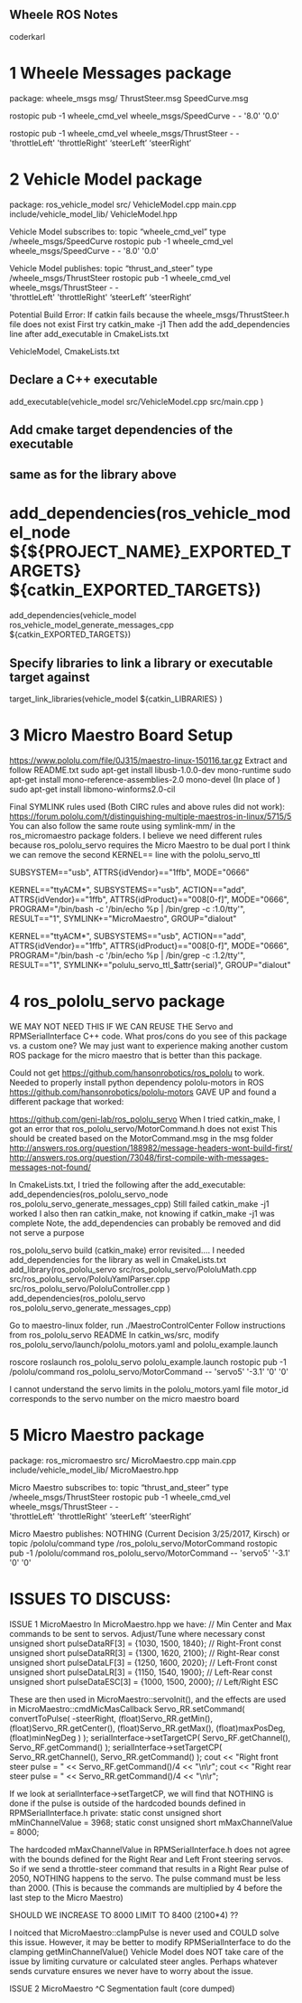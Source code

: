 ## Wheele ROS Notes
coderkarl

# 1  Wheele Messages package

package: wheele_msgs
msg/	ThrustSteer.msg	SpeedCurve.msg

rostopic pub -1 wheele_cmd_vel   wheele_msgs/SpeedCurve   - -    '8.0'   '0.0'

rostopic pub -1 wheele_cmd_vel   wheele_msgs/ThrustSteer   - -  
		'throttleLeft'   'throttleRight' ‘steerLeft’ 	‘steerRight’

# 2  Vehicle Model package

package: ros_vehicle_model
src/	VehicleModel.cpp	main.cpp
include/vehicle_model_lib/	VehicleModel.hpp


Vehicle Model subscribes to:
topic “wheele_cmd_vel”
type /wheele_msgs/SpeedCurve
rostopic pub -1 wheele_cmd_vel   wheele_msgs/SpeedCurve   - -    '8.0'   '0.0'


Vehicle Model publishes:
topic “thrust_and_steer”
type /wheele_msgs/ThrustSteer
rostopic pub -1 wheele_cmd_vel   wheele_msgs/ThrustSteer   - -  
		'throttleLeft'   'throttleRight' ‘steerLeft’ 	‘steerRight’

Potential Build Error:
If catkin fails because the wheele_msgs/ThrustSteer.h file does not exist
First try catkin_make -j1
Then add the add_dependencies line after add_executable in CmakeLists.txt

VehicleModel, CmakeLists.txt
## Declare a C++ executable
add_executable(vehicle_model
 src/VehicleModel.cpp
 src/main.cpp
)

## Add cmake target dependencies of the executable
## same as for the library above
# add_dependencies(ros_vehicle_model_node ${${PROJECT_NAME}_EXPORTED_TARGETS} ${catkin_EXPORTED_TARGETS})
add_dependencies(vehicle_model ros_vehicle_model_generate_messages_cpp ${catkin_EXPORTED_TARGETS})

## Specify libraries to link a library or executable target against
target_link_libraries(vehicle_model
  ${catkin_LIBRARIES}
)

# 3  Micro Maestro Board Setup

https://www.pololu.com/file/0J315/maestro-linux-150116.tar.gz
Extract and follow README.txt
sudo apt-get install libusb-1.0.0-dev mono-runtime
sudo apt-get install mono-reference-assemblies-2.0 mono-devel
(In place of ) sudo apt-get install libmono-winforms2.0-cil

Final SYMLINK rules used (Both CIRC rules and above rules did not work):
https://forum.pololu.com/t/distinguishing-multiple-maestros-in-linux/5715/5
You can also follow the same route using symlink-mm/ in the ros_micromaestro package folders.
I believe we need different rules because ros_pololu_servo requires the Micro Maestro to be dual port
I think we can remove the second KERNEL== line with the pololu_servo_ttl

SUBSYSTEM=="usb", ATTRS{idVendor}=="1ffb", MODE="0666"

KERNEL=="ttyACM*", SUBSYSTEMS=="usb", ACTION=="add", ATTRS{idVendor}=="1ffb", ATTRS{idProduct}=="008[0-f]", MODE="0666", PROGRAM="/bin/bash -c '/bin/echo %p | /bin/grep -c :1.0/tty'", RESULT=="1", SYMLINK+="MicroMaestro", GROUP="dialout"

KERNEL=="ttyACM*", SUBSYSTEMS=="usb", ACTION=="add", ATTRS{idVendor}=="1ffb", ATTRS{idProduct}=="008[0-f]", MODE="0666", PROGRAM="/bin/bash -c '/bin/echo %p | /bin/grep -c :1.2/tty'", RESULT=="1", SYMLINK+="polulu_servo_ttl_$attr{serial}", GROUP="dialout"

# 4  ros_pololu_servo package
WE MAY NOT NEED THIS IF WE CAN REUSE THE Servo and RPMSerialInterface C++ code.
What pros/cons do you see of this package vs. a custom one?
We may just want to experience making another custom ROS package for the micro maestro that is better than this package.

Could not get https://github.com/hansonrobotics/ros_pololu to work. Needed to properly install python dependency pololu-motors in ROS
https://github.com/hansonrobotics/pololu-motors
GAVE UP and found a different package that worked:

https://github.com/geni-lab/ros_pololu_servo
When I tried catkin_make, I got an error that ros_pololu_servo/MotorCommand.h does not exist
This should be created based on the MotorCommand.msg in the msg folder
http://answers.ros.org/question/188982/message-headers-wont-build-first/
http://answers.ros.org/question/73048/first-compile-with-messages-messages-not-found/

In CmakeLists.txt, I tried the following after the add_executable:
add_dependencies(ros_pololu_servo_node ros_pololu_servo_generate_messages_cpp)
Still failed
catkin_make -j1 worked
I also then ran catkin_make, not knowing if catkin_make -j1 was complete
Note, the add_dependencies can probably be removed and did not serve a purpose

ros_pololu_servo build (catkin_make) error revisited….
I needed add_dependencies for the library as well in CmakeLists.txt
add_library(ros_pololu_servo
   src/ros_pololu_servo/PololuMath.cpp
   src/ros_pololu_servo/PololuYamlParser.cpp
   src/ros_pololu_servo/PololuController.cpp
 )
add_dependencies(ros_pololu_servo ros_pololu_servo_generate_messages_cpp)

Go to maestro-linux folder, run ./MaestroControlCenter
Follow instructions from ros_pololu_servo README
In catkin_ws/src, modify ros_pololu_servo/launch/pololu_motors.yaml and pololu_example.launch

roscore
roslaunch ros_pololu_servo pololu_example.launch
rostopic pub -1 /pololu/command ros_pololu_servo/MotorCommand -- 'servo5' '-3.1' '0' '0'

I cannot understand the servo limits in the pololu_motors.yaml file
motor_id corresponds to the servo number on the micro maestro board

# 5  Micro Maestro package

package: ros_micromaestro
src/	MicroMaestro.cpp	main.cpp
include/vehicle_model_lib/	MicroMaestro.hpp


Micro Maestro subscribes to:
topic “thrust_and_steer”
type /wheele_msgs/ThrustSteer
rostopic pub -1 wheele_cmd_vel   wheele_msgs/ThrustSteer   - -  
		'throttleLeft'   'throttleRight' ‘steerLeft’ 	‘steerRight’


Micro Maestro publishes:
NOTHING (Current Decision 3/25/2017, Kirsch)
or
topic /pololu/command
type /ros_pololu_servo/MotorCommand
rostopic pub -1 /pololu/command ros_pololu_servo/MotorCommand -- 'servo5' '-3.1' '0' '0'

# ISSUES TO DISCUSS:

ISSUE 1 MicroMaestro
In MicroMaestro.hpp we have:
// Min Center and Max commands to be sent to servos.  Adjust/Tune where necessary
			const unsigned short pulseDataRF[3] = {1030, 1500, 1840};		// Right-Front
			const unsigned short pulseDataRR[3] = {1300, 1620, 2100};		// Right-Rear
			const unsigned short pulseDataLF[3] = {1250, 1600, 2020};		// Left-Front
			const unsigned short pulseDataLR[3] = {1150, 1540, 1900};		// Left-Rear
			const unsigned short pulseDataESC[3] = {1000, 1500, 2000};		// Left/Right ESC
			
These are then used in MicroMaestro::servoInit(), and the effects are used in
MicroMaestro::cmdMicMasCallback
Servo_RR.setCommand( 
		convertToPulse(
			-steerRight, 
			(float)Servo_RR.getMin(), 
			(float)Servo_RR.getCenter(), 
			(float)Servo_RR.getMax(), 
			(float)maxPosDeg, 
			(float)minNegDeg ) );
	serialInterface->setTargetCP( Servo_RF.getChannel(), Servo_RF.getCommand() );
	serialInterface->setTargetCP( Servo_RR.getChannel(), Servo_RR.getCommand() );
	cout << "Right front steer pulse = " << Servo_RF.getCommand()/4 << "\n\r";
	cout << "Right rear steer pulse = " << Servo_RR.getCommand()/4 << "\n\r";

If we look at serialInterface→setTargetCP, we will find that NOTHING is done if the pulse is outside of the hardcoded bounds defined in RPMSerialInterface.h
private:
	static const unsigned short mMinChannelValue = 3968;
	static const unsigned short mMaxChannelValue = 8000;

The hardcoded mMaxChannelValue in RPMSerialInterface.h does not agree with the bounds defined for the Right Rear and Left Front steering servos. So if we send a throttle-steer command that results in a Right Rear pulse of 2050, NOTHING happens to the servo. The pulse command must be less than 2000. (This is because the commands are multiplied by 4 before the last step to the Micro Maestro)

SHOULD WE INCREASE TO 8000 LIMIT TO 8400 (2100*4) ??

I noitced that MicroMaestro::clampPulse is never used and COULD solve this issue.
However, it may be better to modify RPMSerialInterface to do the clamping
getMinChannelValue()
Vehicle Model does NOT take care of the issue by limiting curvature or calculated steer angles.
Perhaps whatever sends curvature ensures we never have to worry about the issue.

ISSUE 2 MicroMaestro
^C     Segmentation fault (core dumped)
